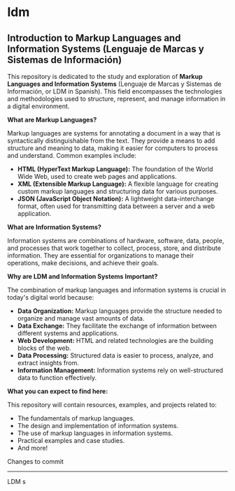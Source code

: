 # ldm

## Introduction to Markup Languages and Information Systems (Lenguaje de Marcas y Sistemas de Información)

This repository is dedicated to the study and exploration of **Markup Languages and Information Systems** (Lenguaje de Marcas y Sistemas de Información, or LDM in Spanish).  This field encompasses the technologies and methodologies used to structure, represent, and manage information in a digital environment.

**What are Markup Languages?**

Markup languages are systems for annotating a document in a way that is syntactically distinguishable from the text. They provide a means to add structure and meaning to data, making it easier for computers to process and understand. Common examples include:

*   **HTML (HyperText Markup Language):** The foundation of the World Wide Web, used to create web pages and applications.
*   **XML (Extensible Markup Language):** A flexible language for creating custom markup languages and structuring data for various purposes.
*   **JSON (JavaScript Object Notation):** A lightweight data-interchange format, often used for transmitting data between a server and a web application.

**What are Information Systems?**

Information systems are combinations of hardware, software, data, people, and processes that work together to collect, process, store, and distribute information. They are essential for organizations to manage their operations, make decisions, and achieve their goals.

**Why are LDM and Information Systems Important?**

The combination of markup languages and information systems is crucial in today's digital world because:

*   **Data Organization:** Markup languages provide the structure needed to organize and manage vast amounts of data.
*   **Data Exchange:** They facilitate the exchange of information between different systems and applications.
*   **Web Development:** HTML and related technologies are the building blocks of the web.
*   **Data Processing:** Structured data is easier to process, analyze, and extract insights from.
* **Information Management:** Information systems rely on well-structured data to function effectively.

**What you can expect to find here:**

This repository will contain resources, examples, and projects related to:

*   The fundamentals of markup languages.
*   The design and implementation of information systems.
*   The use of markup languages in information systems.
*   Practical examples and case studies.
*   And more!

Changes to commit

---

LDM s
